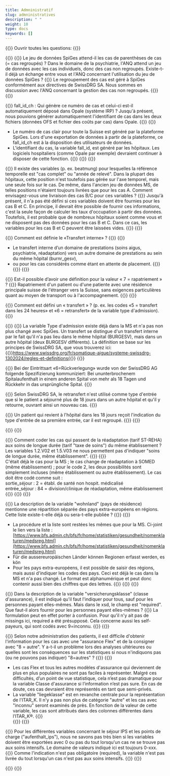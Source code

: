 ```yaml
---
title: Admninistratif
slug: admninistratives
description: " "
weight: 10
type: docs
keywords: []
---
```


{{<faqBlock>}}
Ouvrir toutes les questions: {{<collapsibleGroupCommand groupId="admninistratives">}}

{{<numberedList>}}
{{<listItem>}}
Le jeu de données SpiGes attend-il les cas de parenthèses de cas (= cas regroupés) ? Dans le domaine de la psychiatrie, l'ANQ attend un jeu de données avec les cas individuels, donc des cas non regroupés. Existe-t-il déjà un échange entre vous et l'ANQ concernant l'utilisation du jeu de données SpiGes ?
{{<collapsibleBlock groupId="admninistratives">}}
Le regroupement des cas est géré à SpiGes conformément aux directives de SwissDRG SA. Nous sommes en discussion avec l'ANQ concernant la gestion des cas non regroupés.
{{</collapsibleBlock>}}
{{</listItem>}}

{{<listItem>}}
fall_id_ch : Qui génère ce numéro de cas et celui-ci est-il automatiquement déposé dans Opale (système IRP) ? Jusqu'à présent, nous pouvions générer automatiquement l'identifiant de cas dans les deux fichiers (données OFS et fichier des coûts par cas) dans Opale.
{{<collapsibleBlock groupId="admninistratives">}}
{{<markdown>}}
- Le numéro de cas clair pour toute la Suisse est généré par la plateforme SpiGes. Lors d'une exportation de données à partir de la plateforme, ce fall_id_ch est à la disposition des utilisateurs de données. 
- L'identifiant du cas, la variable fall_id, est généré par les hôpitaux. Les logiciels hospitaliers (comme Opale par exemple) devraient continuer à disposer de cette fonction. 
{{</markdown>}}
{{</collapsibleBlock>}}
{{</listItem>}}

{{<listItem>}}
Il existe des variables (p. ex. beatmung) pour lesquelles la référence temporelle est "cas complet" ou "année de relevé". Dans la plupart des hôpitaux, cette position n'est toutefois pas gérée sur l'axe temporel, mais une seule fois sur le cas. De même, dans l'ancien jeu de données MS, de telles positions n'étaient toujours livrées que pour les cas A. Comment envisagez-vous une livraison des cas B/C pour ces variables ?
{{<collapsibleBlock groupId="admninistratives">}}
Jusqu'à présent, il n'a pas été défini si ces variables doivent être fournies pour les cas B et C. En principe, il devrait être possible de fournir ces informations, c'est la seule façon de calculer les taux d'occupation à partir des données. Toutefois, il est probable que de nombreux hôpitaux soient comme vous et ne disposent pas des données pour les cas B et C. Dans ce cas, les variables pour les cas B et C peuvent être laissées vides.
{{</collapsibleBlock>}}
{{</listItem>}}

{{<listItem>}}
Comment est définie le «Transfert interne» ?
{{<collapsibleBlock groupId="admninistratives">}}
{{<markdown>}}
- Le transfert interne d’un domaine de prestations (soins aigus, psychiatrie, réadaptation) vers un autre domaine de prestations au sein du même hôpital (burnr_gesv), 
- ou pour les cas considérés comme étant en attente de placement. 
{{</markdown>}}
{{</collapsibleBlock>}}
{{</listItem>}}

{{<listItem>}}
Est-il possible d’avoir une définition pour la valeur « 7 = rapatriement » ?
{{<collapsibleBlock groupId="admninistratives">}}
Rapatriement d'un patient ou d'une patiente avec une résidence principale suisse de l'étranger vers la Suisse, sans exigences particulières quant au moyen de transport ou à l'accompagnement.
{{</collapsibleBlock>}}
{{</listItem>}}

{{<listItem>}}
Comment est défini un « transfert » ? (p. ex. les codes «5 = transfert dans les 24 heures» et «6 = retransfert» de la variable type d'admission).
{{<collapsibleBlock groupId="admninistratives">}}

{{<unorderedList>}}
{{<listItem>}}
La variable Type d'admission existe déjà dans la MS et n'a pas non plus changé avec SpiGes. Un transfert se distingue d'un transfert interne par le fait qu'il n'a pas lieu dans le même hôpital (BURGESV), mais dans un autre hôpital (deux BURGESV différents). La définition se base sur les principes de SwissDRG SA, que vous trouverez ici:   
{{<link url="https://www.swissdrg.org/fr/somatique-aigue/systeme-swissdrg-1302024/regles-et-definitions" newTab="true">}}https://www.swissdrg.org/fr/somatique-aigue/systeme-swissdrg-1302024/regles-et-definitions{{</link>}}
{{</listItem>}}

{{<listItem>}}
Bei der Eintrittsart «6=Rückverlegung» wurde von der SwissDRG AG folgende Spezifizierung kommuniziert: Bei ununterbrochenem Spitalaufenthalt in einem anderen Spital von mehr als 18 Tagen und Rückkehr in das ursprüngliche Spital.
{{</listItem>}}

{{<listItem>}}
Selon SwissDRG SA, le retransfert n'est utilisé comme type d'entrée que si le patient a séjourné plus de 18 jours dans un autre hôpital et qu'il y retourne, ouvrant ainsi un nouveau cas.
{{</listItem>}}

{{<listItem>}}
Un patient qui revient à l'hôpital dans les 18 jours reçoit l'indication du type d'entrée de sa première entrée, car il est regroupé.
{{</listItem>}}
{{</unorderedList>}}
<!--
{{<markdown>}}
- La variable Type d'admission existe déjà dans la MS et n'a pas non plus changé avec SpiGes. Un transfert se distingue d'un transfert interne par le fait qu'il n'a pas lieu dans le même hôpital (BURGESV), mais dans un autre hôpital (deux BURGESV différents). La définition se base sur les principes de SwissDRG SA, que vous trouverez ici: 
[https://www.swissdrg.org/fr/somatique-aigue/systeme-swissdrg-1302024/regles-et-definitions](https://www.swissdrg.org/fr/somatique-aigue/systeme-swissdrg-1302024/regles-et-definitions). 
-	Bei der Eintrittsart «6=Rückverlegung» wurde von der SwissDRG AG folgende Spezifizierung kommuniziert: Bei ununterbrochenem Spitalaufenthalt in einem anderen Spital von mehr als 18 Tagen und Rückkehr in das ursprüngliche Spital.
- Selon SwissDRG SA, le retransfert n'est utilisé comme type d'entrée que si le patient a séjourné plus de 18 jours dans un autre hôpital et qu'il y retourne, ouvrant ainsi un nouveau cas.
- Un patient qui revient à l'hôpital dans les 18 jours reçoit l'indication du type d'entrée de sa première entrée, car il est regroupé.
{{</markdown>}}-->
{{</collapsibleBlock>}}
{{</listItem>}}

{{<listItem>}}
Comment coder les cas qui passent de la réadaptation (tarif ST-REHA) aux soins de longue durée (tarif "taxe de soins") du même établissement ? Les variables 1.2.V02 et 1.5.V03 ne nous permettent pas d'indiquer "soins de longue durée, même établissement".
{{<collapsibleBlock groupId="admninistratives">}}
{{<markdown>}}   
C'était déjà le cas pour la MS ; le cas change de réadaptation à SOMED (même établissement) ; pour le code 2, les deux possibilités sont simplement incluses (même établissement ou autre établissement). Le cas doit être codé comme suit :  
sortie_séjour : 2 = établ. de santé non hospit. médicalisé             
entrée_séjour : 84 = division/clinique de réadaptation, même établissement  
{{</markdown>}}
{{</collapsibleBlock>}}
{{</listItem>}}
<!--
### Variable "wohnland" (pays de résidence)-->

{{<listItem>}}
La description de la variable "wohnland" (pays de résidence) mentionne une répartition séparée des pays extra-européens en régions. Cette liste existe-t-elle déjà ou sera-t-elle publiée ?
{{<collapsibleBlock groupId="admninistratives">}}
{{<markdown>}}

- La procédure et la liste sont restées les mêmes que pour la MS. Ci-joint le lien vers la liste :
[https://www.bfs.admin.ch/bfs/fr/home/statistiken/gesundheit/nomenklaturen/medsreg.html](https://www.bfs.admin.ch/bfs/fr/home/statistiken/gesundheit/nomenklaturen/medsreg.html)
-	Für die aussereuropäischen Länder können Regionen erfasst werden, es kön
- Pour les pays extra-européens, il est possible de saisir des régions, mais aussi d'indiquer les codes des pays. Ceci est déjà le cas dans la MS et n'a pas changé. Le format est alphanumérique et peut donc contenir aussi bien des chiffres que des lettres.
{{</markdown>}}
{{</collapsibleBlock>}}
{{</listItem>}}
<!--
###	Variable "versicherungsklasse" (classe d'assurance)-->

{{<listItem>}}
Dans la description de la variable "versicherungsklasse" (classe d'assurance), il est indiqué qu'il faut l'indiquer pour tous, sauf pour les personnes payant elles-mêmes. Mais dans le xsd, le champ est "required". Que faut-il alors fournir pour les personnes payant elles-mêmes ?
{{<collapsibleBlock groupId="admninistratives">}}
La formulation peut en effet porter à confusion. Pour qu'il n'y ait pas de missings ici, required a été présupposé. Cela concerne aussi les self-payeurs, qui sont codés avec 9=inconnu.
{{</collapsibleBlock>}}
{{</listItem>}}

{{<listItem>}}
Selon notre administration des patients, il est difficile d'obtenir l'information pour les cas avec une "assurance Flex" et de la consigner avec "8 = autre".  Y a-t-il un problème lors des analyses ultérieures ou quelles sont les conséquences sur les statistiques si nous n'indiquons pas (ou ne pouvons pas indiquer) "8=autres" ?
{{<collapsibleBlock groupId="admninistratives">}}
{{<markdown>}}

- Les cas Flex et tous les autres modèles d'assurance qui deviennent de plus en plus populaires ne sont pas faciles à représenter. Malgré ces difficultés, d’un point de vue statistique, cela n’est pas dramatique pour la variable Classe d'assurance si l’information n’est pas sure. En cas de doute, ces cas devraient être représentés en tant que semi-privés.
- La variable "liegeklasse" est en revanche centrale pour la représentation de l'ITAR_K. Il n'y a pas non plus de catégorie "autre" et les cas avec "inconnu" seront examinés de près. En fonction de la valeur de cette variable, les cas sont attribués dans des colonnes différentes dans l’ITAR_K®.
{{</markdown>}}  
{{</collapsibleBlock>}}
{{</listItem>}}
<!--
###	Variable "aufenthalt_ips"-->

{{<listItem>}}
Pour les différentes variables concernant le séjour IPS et les points de charge ("aufenthalt_ips"), nous ne savons pas très bien si les variables doivent être exportées avec 0 ou pas du tout lorsqu'un cas ne se trouve pas aux soins intensifs. Le domaine de valeurs indiqué ici est toujours 0-xxx.
{{<collapsibleBlock groupId="admninistratives">}}
Comme l'indication n'est pas obligatoire (required), la variable n'est pas livrée du tout lorsqu'un cas n'est pas aux soins intensifs.
{{</collapsibleBlock>}}
{{</listItem>}}

{{</numberedList>}}
{{</faqBlock>}}